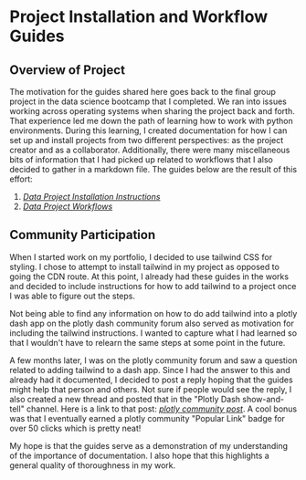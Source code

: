# **Project Installation and Workflow Guides**

## **Overview of Project**
The motivation for the guides shared here goes back to the final group project
in the data science bootcamp that I completed. We ran into issues working across
operating systems when sharing the project back and forth. That experience led
me down the path of learning how to work with python environments. During this
learning, I created documentation for how I can set up and install projects from
two different perspectives: as the project creator and as a collaborator.
Additionally, there were many miscellaneous bits of information that I had
picked up related to workflows that I also decided to gather in a markdown file.
The guides below are the result of this effort:

1. [*Data Project Installation Instructions*](https://github.com/cdpeters/portfolio-website/blob/main/notes/data_project_installation_instructions.md)
1. [*Data Project Workflows*](https://github.com/cdpeters/portfolio-website/blob/main/notes/data_project_workflows.md)

## **Community Participation**
When I started work on my portfolio, I decided to use tailwind CSS for
styling. I chose to attempt to install tailwind in my project as opposed to
going the CDN route. At this point, I already had these guides in the works and
decided to include instructions for how to add tailwind to a project once I
was able to figure out the steps.

Not being able to find any information on how to do add tailwind into a plotly
dash app on the plotly dash community forum also served as motivation for
including the tailwind instructions. I wanted to capture what I had learned so
that I wouldn't have to relearn the same steps at some point in the future.

A few months later, I was on the plotly community forum and saw a question
related to adding tailwind to a dash app. Since I had the answer to this and
already had it documented, I decided to post a reply hoping that the guides
might help that person and others. Not sure if people would see the reply, I
also created a new thread and posted that in the "Plotly Dash show-and-tell"
channel. Here is a link to that post: [*plotly community post*](https://community.plotly.com/t/example-how-to-set-up-a-dash-app-with-tailwind-styling-using-the-tailwind-cli-as-opposed-to-the-cdn/77670).
A cool bonus was that I eventually earned a plotly community "Popular Link"
badge for over 50 clicks which is pretty neat!

My hope is that the guides serve as a demonstration of my understanding of the
importance of documentation. I also hope that this highlights a general quality
of thoroughness in my work.

